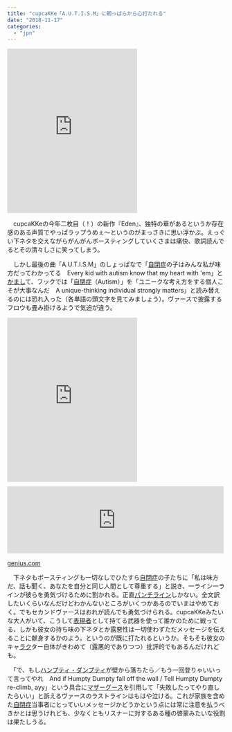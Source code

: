 ```yaml
---
title: "cupcaKKe「A.U.T.I.S.M」に朝っぱらから心打たれる"
date: "2018-11-17"
categories: 
  - "jpn"
---
```


<iframe src="https://open.spotify.com/embed/album/6sWz3hjGjLYCtcnPPuRe9i" width="300" height="380" frameborder="0" allowtransparency="true" allow="encrypted-media"></iframe>

　cupcaKKeの今年二枚目（！）の新作『Eden』、独特の華があるというか存在感のある声質でやっぱラップうめぇ～というのがまっさきに思い浮かぶ。えっぐい下ネタを交えながらがんがんボースティングしていくさまは痛快、歌詞読んでるとその清々しさに笑ってしまう。

　しかし最後の曲「A.U.T.I.S.M」のしょっぱなで「[自閉症](http://d.hatena.ne.jp/keyword/%BC%AB%CA%C4%BE%C9)の子はみんな私が味方だってわかってる　Every kid with autism know that my heart with 'em」と[かまし](http://d.hatena.ne.jp/keyword/%A4%AB%A4%DE%A4%B7)て、フックでは「[自閉症](http://d.hatena.ne.jp/keyword/%BC%AB%CA%C4%BE%C9)（Autism）」を「ユニークな考え方をする個人こそが大事なんだ　A unique-thinking individual strongly matters」と読み替えるのには恐れ入った（各単語の頭文字を見てみましょう）。ヴァースで披露するフロウも畳み掛けるようで気迫が違う。

<iframe src="https://open.spotify.com/embed/track/7t69QzoFM2AzsBAlKKVQKO" width="300" height="380" frameborder="0" allowtransparency="true" allow="encrypted-media"></iframe>

<iframe src="https://hatenablog-parts.com/embed?url=https%3A%2F%2Fgenius.com%2FCupcakke-autism-lyrics" title="​CupcakKe – A.U.T.I.S.M" class="embed-card embed-webcard" scrolling="no" frameborder="0" style="display: block; width: 100%; height: 155px; max-width: 500px; margin: 10px 0px;"></iframe>

[genius.com](https://genius.com/Cupcakke-autism-lyrics)

　下ネタもボースティングも一切なしでひたすら[自閉症](http://d.hatena.ne.jp/keyword/%BC%AB%CA%C4%BE%C9)の子たちに「私は味方だ、話も聞く、あなたを自分と同じ人間として尊重する」と説き、一ライン一ラインが彼らを勇気づけるために割かれる。正直[パンチライン](http://d.hatena.ne.jp/keyword/%A5%D1%A5%F3%A5%C1%A5%E9%A5%A4%A5%F3)しかない。全文訳したいくらいなんだけどわかんないところがいくつかあるのでいまはやめておく。でもセカンドヴァースはおれが読んでも勇気づけられる。cupcaKKeみたいな大人がいて、こうして[表現者](http://d.hatena.ne.jp/keyword/%C9%BD%B8%BD%BC%D4)として持てる武器を使って誰かのために戦ってる、しかも彼女の持ち味の下ネタとか露悪性は一切使わずただメッセージを伝えることに献身するかのよう。というのが既に打たれるというか。そもそも彼女のキャ[ラク](http://d.hatena.ne.jp/keyword/%A5%E9%A5%AF)ター自体がきわめて（露悪的でありつつ）批評的でもあるんだけれども。

　「で、もし[ハンプティ・ダンプティ](http://d.hatena.ne.jp/keyword/%A5%CF%A5%F3%A5%D7%A5%C6%A5%A3%A1%A6%A5%C0%A5%F3%A5%D7%A5%C6%A5%A3)が壁から落ちたら／もう一回登りゃいいって言ってやれ　And if Humpty Dumpty fall off the wall / Tell Humpty Dumpty re-climb, ayy」という具合に[マザーグース](http://d.hatena.ne.jp/keyword/%A5%DE%A5%B6%A1%BC%A5%B0%A1%BC%A5%B9)を引用して「失敗したってやり直したらいい」と訴えるヴァースのラストラインはもはや泣ける。これが家族を含めた[自閉症](http://d.hatena.ne.jp/keyword/%BC%AB%CA%C4%BE%C9)当事者にとっていいメッセージかどうかという点には常に注意を払うべきかとは思うけれども、少なくともリスナーに対するある種の啓蒙みたいな役割は果たしうる。
